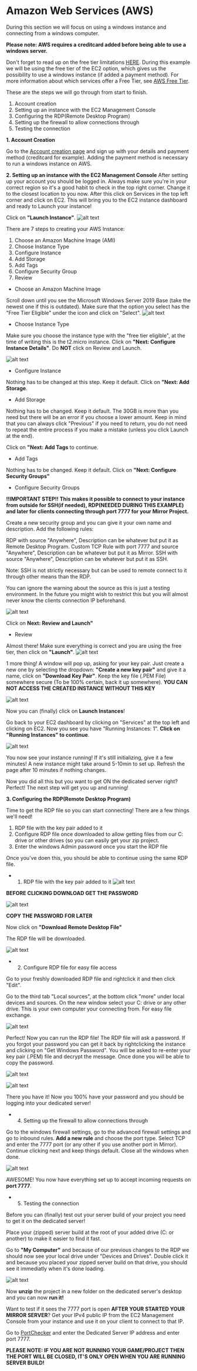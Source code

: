 # Amazon Web Services (AWS)

During this section we will focus on using a windows instance and connecting from a windows computer.

**Please note: AWS requires a creditcard added before being able to use a windows server.**

Don't forget to read up on the free tier limitations [HERE](https://docs.aws.amazon.com/awsaccountbilling/latest/aboutv2/billing-free-tier.html).
During this example we will be using the free tier of the EC2 option, which gives us the possibility to use a windows instance (if added a payment method).
For more information about which services offer a Free Tier, see [AWS Free Tier](https://aws.amazon.com/free/?all-free-tier.sort-by=item.additionalFields.SortRank&all-free-tier.sort-order=asc&awsf.Free%20Tier%20Types=tier%2312monthsfree&awsf.Free%20Tier%20Categories=categories%23compute).

These are the steps we will go through from start to finish.

1. Account creation
2. Setting up an instance with the EC2 Management Console
3. Configuring the RDP(Remote Desktop Program)
4. Setting up the firewall to allow connections through
5. Testing the connection

**1. Account Creation**

Go to the [Account creation page](https://portal.aws.amazon.com/billing/signup?nc2=h_ct&src=default&redirect_url=https%3A%2F%2Faws.amazon.com%2Fregistration-confirmation#/start) and
sign up with your details and payment method (creditcard for example). Adding the payment method is necessary to run a windows instance on AWS.

**2. Setting up an instance with the EC2 Management Console**
After setting up your account you should be logged in.
Always make sure you're in your correct region so it's a good habit to check in the top right corner. Change it to the closest location to you now.
After this click on Services in the top left corner and click on EC2. This will bring you to the EC2 instance dashboard and ready to Launch your instance!

Click on **"Launch Instance"**.
![alt text](https://i.imgur.com/UlKW8qW.png)

There are 7 steps to creating your AWS Instance:

1. Choose an Amazon Machine Image (AMI)
2. Choose Instance Type
3. Configure Instance
4. Add Storage
5. Add Tags
6. Configure Security Group
7. Review

* Choose an Amazon Machine Image

Scroll down until you see the Microsoft Windows Server 2019 Base (take the newest one if this is outdated).
Make sure that the option you select has the "Free Tier Eligible" under the icon and click on "Select".
![alt text](https://i.imgur.com/v0Y3cmG.png)

* Choose Instance Type

Make sure you choose the instance type with the "free tier eligible", at the time of writing this is the t2.micro instance.
Click on **"Next: Configure Instance Details"**. Do **NOT** click on Review and Launch.

![alt text](https://i.imgur.com/uCdu34j.png)

* Configure Instance

Nothing has to be changed at this step. Keep it default. Click on **"Next: Add Storage**.

* Add Storage

Nothing has to be changed. Keep it default. The 30GB is more than you need but there will be an error if you choose a lower amount.
Keep in mind that you can always click "Previous" if you need to return, you do not need to repeat the entire process if you make a mistake (unless you click Launch at the end).

Click on **"Next: Add Tags** to continue.

* Add Tags

Nothing has to be changed. Keep it default. Click on **"Next: Configure Security Groups"**

* Configure Security Groups

**!!IMPORTANT STEP!! This makes it possible to connect to your instance from outside for SSH(if needed), 
RDP(NEEDED DURING THIS EXAMPLE) and later for clients connecting through port 7777 for your Mirror Project.**

Create a new security group and you can give it your own name and description.
Add the following rules:

RDP with source "Anywhere", Description can be whatever but put it as Remote Desktop Program.
Custom TCP Rule with port 7777 and source "Anywhere", Description can be whatever but put it as Mirror.
SSH with source "Anywhere", Description can be whatever but put it as SSH.

Note: SSH is not strictly necessary but can be used to remote connect to it through other means than the RDP.

You can ignore the warning about the source as this is just a testing environment. 
In the future you might wish to restrict this but you will almost never know the clients connection IP beforehand.

![alt text](https://i.imgur.com/4xJQt5L.png)

Click on **Next: Review and Launch"**

* Review

Almost there! Make sure everything is correct and you are using the free tier, then click on **"Launch"**.
![alt text](https://i.imgur.com/jcwooNO.png)

1 more thing! A window will pop up, asking for your key pair. Just create a new one by selecting the dropdown: **"Create a new key pair"** and
give it a name, click on **"Download Key Pair"**.
Keep the key file (.PEM File) somewhere secure (To be 100% certain, back it up somewhere). **YOU CAN NOT ACCESS THE CREATED INSTANCE WITHOUT THIS KEY**

![alt text](https://i.imgur.com/ZP6eJq5.png)

Now you can (finally) click on **Launch Instances**!

Go back to your EC2 dashboard by clicking on "Services" at the top left and clicking on EC2.
Now you see you have "Running Instances: 1". **Click on "Running Instances" to continue**.

![alt text](https://i.imgur.com/qz4YwgB.png)

You now see your instance running! If it's still initializing, give it a few minutes! A new instance might take around 5-10min to set up.
Refresh the page after 10 minutes if nothing changes.

Now you did all this but you want to get ON the dedicated server right? Perfect! The next step will get you up and running!

**3. Configuring the RDP(Remote Desktop Program)**

Time to get the RDP file so you can start connecting!
There are a few things we'll need!

1. RDP file with the key pair added to it
2. Configure RDP file once downloaded to allow getting files from our C: drive or other drives (so you can easily get your zip project.
3. Enter the windows Admin password once you start the RDP file

Once you've doen this, you should be able to continue using the same RDP file.

* 1. RDP file with the key pair added to it
![alt text](https://i.imgur.com/b7YGhX4.png)

**BEFORE CLICKING DOWNLOAD GET THE PASSWORD**

![alt text](https://i.imgur.com/yTqKryT.png)

**COPY THE PASSWORD FOR LATER**

Now click on **"Download Remote Desktop File"**

The RDP file will be downloaded.

![alt text](https://i.imgur.com/SJ0ER7y.png)

* 2. Configure RDP file for easy file access

Go to your freshly downloaded RDP file and rightclick it and then click "Edit".

Go to the third tab "Local sources", at the bottom click "more" under local devices and sources. 
On the new window select your C: drive or any other drive. This is your own computer your connecting from. For easy file exchange.

![alt text](https://i.imgur.com/2U4MLkS.png)

Perfect! Now you can run the RDP file! The RDP file will ask a password. If you forgot your password you can get it back by rightclicking 
the instance and clicking on "Get Windows Password". You will be asked to re-enter your key pair (.PEM) file and decrypt the message.
Once done you will be able to copy the password.

![alt text](https://i.imgur.com/evD4c6s.png)

![alt text](https://i.imgur.com/cYjS94u.png)

There you have it! Now you 100% have your password and you should be logging into your dedicated server!

* 4. Setting up the firewall to allow connections through

Go to the windows firewall settings, go to the advanced firewall settings and go to inbound rules. **Add a new rule** and choose the port type.
Select TCP and enter the 7777 port (or any other if you use another port in Mirror). Continue clicking next and keep things default.
Close all the windows when done.

![alt text](https://i.imgur.com/SkckL5e.png)

AWESOME! You now have everything set up to accept incoming requests on **port 7777**.

* 5. Testing the connection

Before you can (finally) test out your server build of your project you need to get it on the dedicated server!

Place your (zipped) server build at the root of your added drive (C: or another) to make it easier to find it fast.

Go to **"My Computer"** and because of our previous changes to the RDP we should now see your local drive under "Devices and Drives".
Double click it and because you placed your zipped server build on that drive, you should see it immediatly when it's done loading.

![alt text](https://i.imgur.com/4kdgfMx.png)

Now **unzip** the project in a new folder on the dedicated server's desktop and you can now **run it!**

Want to test if it sees the 7777 port is open **AFTER YOUR STARTED YOUR MIRROR SERVER**?
Get your IPv4 public IP from the EC2 Management Console from your instance and use it on your client to connect to that IP.

Go to [PortChecker](https://www.portcheckers.com/) and enter the Dedicated Server IP address and enter port 7777.

**PLEASE NOTE: IF YOU ARE NOT RUNNING YOUR GAME/PROJECT THEN THE PORT WILL BE CLOSED, IT'S ONLY OPEN WHEN YOU ARE RUNNING SERVER BUILD!**
